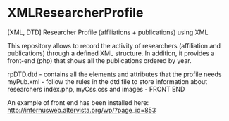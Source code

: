 # XMLResearcherProfile
[XML, DTD] Researcher Profile (affiliations + publications) using XML

This repository allows to record the activity of researchers (affiliation and publications) through a defined XML structure.
In addition, it provides a front-end (php) that shows all the publications ordered by year.

rpDTD.dtd - contains all the elements and attributes that the profile needs
myPub.xml - follow the rules in the dtd file to store information about researchers
index.php, myCss.css and images - FRONT END

An example of front end has been installed here: http://infernusweb.altervista.org/wp/?page_id=853






